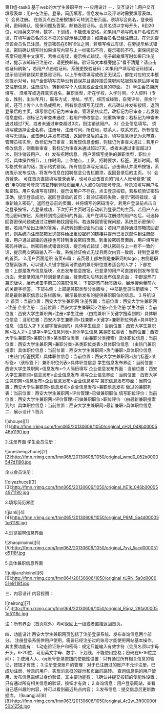 第11组-task6
基于web的大学生兼职平台
---应用设计
一．交互设计
1.用户交互
填写表单：用户在注册，登录，简历填写，信息发布以及评论时需要填写表单。
1）会员注册。
在首页点击注册按钮即可转到注册页面。须填写会员名，登录密码，密码确认，密保问题及答案，邮箱及验证码。会员名须以字母开头，6到20位，可用英文字母，数字，下划线，不能使用空格，如果用户填写的用户名格式有误，在填写会员名的文本框旁边提示格式错误；如果会员名已经注册过，在旁边提示该会员名已注册。登录密码在6到16位之间，若填写格式有误，在旁提示格式错误。密码确认填写时如果填写内容与上一栏密码不符，提示密码不符。密保问题及答案只能用中文填写，若格式有误，提示格式错误。电子邮箱填写时如果已注册过，提示该邮箱已注册过，请更换邮箱。验证码文本框旁提示“看不清楚？请点击验证码刷新”，若用户点击验证码，系统更换验证码；如果用户填写验证码错误，提示验证码错误并更换验证码。以上所有项填写或改正无误后，都在对应的文本框旁提示对号，用户全部填写完毕没有错误并且选择接受兼职网站服务条款后即可提交注册信息，注册成功，转到填写个人信息或企业信息的界面。
2）学生会员简历填写。
须填写或选择真实姓名，兼职类型，所在学校，入学时间，个人资料（专业，性别，出生年月），联系方式，地址，学历，经历或经验，自我评价，空余时间，还可上传个人作品或照片，所有信息填写无误后，点击确认并发布按钮，返回登录后的主页，填写信息标记为未审查。管理员核实后，改标记为已审查；若发现信息虚假，则标记为审查未通过；若用户修改信息，则重新审查；若标记为审查未通过超过7天，或者未通过审查超过3次，则注销该用户。
3）企业信息填写。
须填写或选择企业名称，注册号，注册时间，所在地，联系人，联系方式。所有信息填写无误后，点击确认并发布按钮，返回登录后的主页，填写信息标记为未审查。管理员核实后，改标记为已审查；若发现信息虚假，则标记为审查未通过；若用户修改信息，则重新审查；若标记为审查未通过超过7天，或者未通过审查超过3次，则注销该用户。
4）发布招聘信息。
用户须填写提供的兼职类型，职位介绍，具体操作细节，工作时间，工作地点，工资，招聘要求，标签，更新时间。填写格式有误的话，提示格式错误。所有信息填写无误后，点击确认并发布按钮，系统提示发布成功，将发布信息在招聘信息公告栏置顶，返回登录后的主页。
5）会员登录。
可在首页直接填写登录表单，也可以点击首页的“用人人账号登录”或者“用QQ账号登录”按钮转到登陆页面用人人或QQ的账号登录。登录须填写用户名和密码。用户名填写有误时，提示该用户不存在。点击登录按钮，若系统验证密码正确，提示登录成功，返回登录后的首页；若验证密码失败，提示“密码错误，请重新输入密码”，返回登录前的页面，并将填写的密码清空。若用户登录前点击自动登录按钮，若登录成功，下次打开主页时可自动转到登录后的主页。若用户点击找回密码按钮，系统转到找回密码的界面，用户在填写注册过的用户名后，可选择回答密保问题或通过注册邮箱找回密码。若选择回答密保问题，系统显示密保问题，若用户给出正确的答案，系统转到重设密码页面；若用户选择通过邮箱找回密码，则系统向注册邮箱发送邮件给出重设密码的链接并提示已发送邮件到注册邮箱，用户通过邮箱的连接也可转到重设密码页面。到重设密码页面后，用户填写新密码并确认。新密码格式错误的话，提示格式错误；确认密码与上一栏不一致的话，提示两次密码输入不一致。系统验证格式无误且两次内容一致后，转到登录后的首页。
2.用户页面组织
首页布局：
首页最上部左侧是兼职网的logo；右侧是职位搜索版块，可以键入关键字搜索可供选的兼职职位或者适合的人才；
下部左侧：上部是发布信息版块，点击发布信息按钮，已登录的用户可直接转到发布信息页面，未登录的用户转到登录页面，登录成功后转到发布信息页面；
          中部是热门兼职版块，展示点击率前三的兼职信息；
          下部是热门标签版块，展示搜索量前六的关键字标签。
下部右侧：上部是兼职类型分类版块；
          中部是登录注册版块；
          下部是最新兼职信息公告栏版块，展示最新发布的提供兼职职位的信息。
3.导航设计
首页：当前位置：西安大学生兼职网
注册界面：当前位置：西安大学生兼职网>注册
企业注册：当前位置：西安大学生兼职网>注册>企业注册
学生注册：当前位置：西安大学生兼职网>注册>学生注册
（由找兼职下关键字搜索到的）具体职位信息：当前位置：西安大学生兼职网>找兼职>关键字>兼职职位列表>具体职位信息
（由找人才下关键字搜索到的）具体学生信息：当前位置：西安大学生兼职网>找人才>关键字>学生信息列表>具体学生信息
某类职位类表：当前位置：西安大学生兼职网>兼职分类>某类职位类表
（由兼职分类搜索）具体职位信息：当前位置：西安大学生兼职网>兼职分类>某类职位类表>具体职位信息
（由热门兼职搜索）具体职位信息：当前位置：西安大学生兼职网>热门兼职>具体职位信息
（由热门标签搜索）具体职位信息：当前位置：西安大学生兼职网>热门标签>某标签>（该标签下）兼职职位列表>具体职位信息
学生信息发布界面：当前位置：西安大学生兼职网>信息发布>个人简历填写
企业信息发布界面：当前位置：西安大学生兼职网>信息发布>企业信息发布
填写企业信息界面：当前位置：西安大学生兼职网>信息发布>企业信息发布>企业信息填写
兼职信息发布界面：当前位置：西安大学生兼职网>信息发布>企业信息发布>兼职信息发布
做过的兼职列表：当前位置：西安大学生兼职网>评价管理>已做兼职职位
填写职位评价：当前位置：西安大学生兼职网>评价管理>已做兼职职位>职位评价
（由最新兼职搜索到的）具体职位信息：当前位置：西安大学生兼职网>最新兼职>具体职位信息 
二．展示设计
1.首页         

![shouye][1]
[1]:http://fmn.rrimg.com/fmn065/20130606/1050/original_nHzI_048b0000546b1190.jpg

2.注册界面
学生会员注册：

![xueshengzhuce][2]
[2]:http://fmn.rrimg.com/fmn065/20130606/1050/original_wmd0_052b0000547d1190.jpg

企业会员注册：

![qiyezhuce][3]
[3]:http://fmn.rrimg.com/fmn065/20130606/1050/original_hE1k_046b000054971190.jpg
    
3.填写简历界面

![jianli][4]
[4]:http://fmn.rrimg.com/fmn065/20130606/1050/original_P6Ml_5a4d000051c6118f.jpg
 
4.浏览招聘信息界面

![zhaopinxinxi][5]
[5]:http://fmn.rrimg.com/fmn062/20130606/1050/original_7syI_5acd000051d5118f.jpg
 
5.具体兼职信息界面

![jutijianzhixinxi][6]
[6]:http://fmn.rrimg.com/fmn064/20130606/1050/original_tURN_5a0d000051e9118f.jpg
 
三．内容设计
内容视图：

![neirong][7]
[7]:http://fmn.rrimg.com/fmn064/20130606/1050/original_R5gz_28fa000051d5118c.jpg

注：所有界面（首页除外）均可返回上一级或者直接返回首页。

四．功能设计
西安大学生兼职网页包括了注册登录系统、发布查询信息两个部分。
注册登录系统供用户使用，需要已经注册过的账号才能使用网站基本操作。其主要功能有：
1.动态验证账户和密码：规定只能输入有效字符（会员名须以字母开头，6-20位，可用英文字母、数字、下划线，不能使用空格；密码在6-16位之间）；
2.使用人人、qq账号登录按钮的使能性设置：只有通过所有相关信息的验证，按钮才有效；
3.注册登录账户的管理：对于已注册过的账户不允许注册，已成功注册、登录的用户，实现消息框的提示和页面的跳转。
查询信息供的用户使用，发布信息需经过身份验证，其主要功能有：
1.确认并提交按钮的使能性设置：只有通过所有相关信息的验证，按钮才有效；
2.查询信息：用户登录网站，查看自己感兴趣的内容，并可以看到最近热点内容；
3.发布信息：提交信息后更新数据库。
![kuangjia][8]
[8]:http://fmn.rrimg.com/fmn063/20130606/1050/original_4c2w_3ff00000f50b125d.jpg
 


